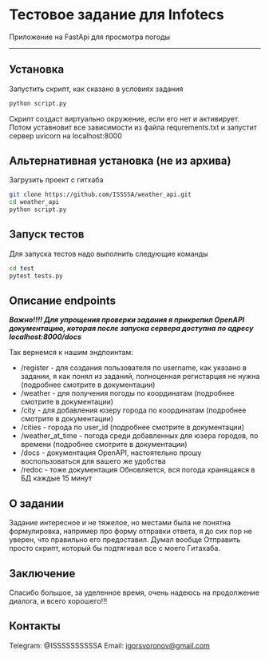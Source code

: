 # Тестовое задание для Infotecs

Приложение на FastApi для просмотра погоды

---

## Установка

Запустить скрипт, как сказано в условиях задания
```bash
python script.py
```
Скрипт создаст виртуально окружение, если его нет и активирует. Потом уставновит все зависимости из файла requrements.txt и запустит сервер uvicorn на localhost:8000

## Альтернативная установка (не из архива)
Загрузить проект с гитхаба 
```bash
git clone https://github.com/ISSSSA/weather_api.git
cd weather_api
python script.py
```
## Запуск тестов
Для запуска тестов надо выполнить следующие команды
```bash
cd test
pytest tests.py 
```

## Описание endpoints
**_Важно!!!! Для упрощения проверки задания я прикрепил OpenAPI документацию, которая после запуска сервера доступна по адресу localhost:8000/docs_**

Так вернемся к нашим эндпоинтам:  
* /register - для создания пользователя по username, как указано в задании, я как понял из заданий, полноценная регистарция не нужна (подробнее смотрите в документации)
* /weather - для получения погоды по координатам (подробнее смотрите в документации)
* /city - для добавления юзеру города по координатам (подробнее смотрите в документации)
* /cities - города по user_id (подробнее смотрите в документации)
* /weather_at_time - погода среди добавленных для юзера городов, по времени (подробнее смотрите в документации)
* /docs - документация OpenAPI, настоятельно прошу воспользоваться для вашего же удобства
* /redoc - тоже документация
Обновляется, вся погода хранящаяся в БД каждые 15 минут

## О задании
Задание интересное и не тяжелое, но местами была не понятна формулировка, например про форму отправки ответа, я до сих пор не уверен, что правильно его предоставил. Думал вообще Отправить просто скрипт, который бы подтягивал все с моего Гитахаба.

## Заключение
Спасибо большое, за уделенное время, очень надеюсь на продолжение диалога, и всего хорошего!!!

## Контакты
Telegram: @ISSSSSSSSSSA
Email: igorsvoronov@gmail.com